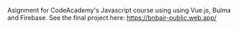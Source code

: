 Asignment for CodeAcademy's Javascript course using using Vue.js, Bulma and Firebase.
See the final project here: https://bnbair-public.web.app/
